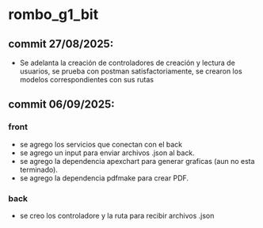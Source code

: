 # rombo_g1_bit
## commit 27/08/2025: 
- Se adelanta la creación de controladores de creación y lectura de usuarios, se prueba con postman satisfactoriamente, se crearon los modelos correspondientes con sus rutas 

## commit 06/09/2025: 
### front
- se agrego los servicios que conectan con el back
- se agrego un input para enviar archivos .json al back.
- se agrego la dependencia apexchart para generar graficas (aun no esta terminado).
- se agrego la dependencia pdfmake para crear PDF.

### back
- se creo los controladore y la ruta para recibir archivos .json 